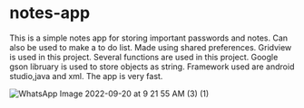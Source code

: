 # notes-app

This is a simple notes app for storing important passwords and notes.
Can also be used to make a to do list.
Made using shared preferences.
Gridview is used in this project.
Several functions are used in this project.
Google gson libruary is used to store objects as string.
Framework used are android studio,java and xml.
The app is very fast.

![WhatsApp Image 2022-09-20 at 9 21 55 AM (3) (1)](https://user-images.githubusercontent.com/85425684/191164394-e1710d4f-075d-4cd6-921c-70f48dcbc563.jpeg)
